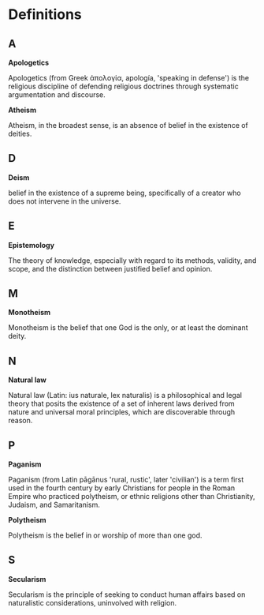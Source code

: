 # Definitions

## A

**Apologetics**

Apologetics (from Greek ἀπολογία, apología, 'speaking in defense') is the religious discipline of defending religious doctrines through systematic argumentation and discourse.

**Atheism**

Atheism, in the broadest sense, is an absence of belief in the existence of deities.

## D

**Deism**

belief in the existence of a supreme being, specifically of a creator who does not intervene in the universe.

## E

**Epistemology**

The theory of knowledge, especially with regard to its methods, validity, and scope, and the distinction between justified belief and opinion.

## M

**Monotheism**

Monotheism is the belief that one God is the only, or at least the dominant deity.

## N

**Natural law**

Natural law (Latin: ius naturale, lex naturalis) is a philosophical and legal theory that posits the existence of a set of inherent laws derived from nature and universal moral principles, which are discoverable through reason.

## P

**Paganism**

Paganism (from Latin pāgānus 'rural, rustic', later 'civilian') is a term first used in the fourth century by early Christians for people in the Roman Empire who practiced polytheism, or ethnic religions other than Christianity, Judaism, and Samaritanism.

**Polytheism**

Polytheism is the belief in or worship of more than one god.

## S

**Secularism**

Secularism is the principle of seeking to conduct human affairs based on naturalistic considerations, uninvolved with religion.

